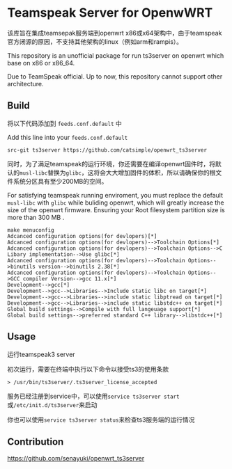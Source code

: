 # Teamspeak Server for OpenwWRT

该库旨在集成teamsepak服务端到openwrt x86或x64架构中，由于teamspeak官方闭源的原因，不支持其他架构的linux（例如arm和rampis）。

This repository is an unofficial package for run ts3server on openwrt which base on x86 or x86_64.

Due to TeamSpeak official. Up to now, this repository cannot support other architecture.

## Build

将以下代码添加到 `feeds.conf.default` 中

Add this line into your `feeds.conf.default`

```
src-git ts3server https://github.com/catsimple/openwrt_ts3server
```

同时，为了满足teamspeak的运行环境，你还需要在编译openwrt固件时，将默认的`musl-libc`替换为`glibc`，这将会大大增加固件的体积，所以请确保你的根文件系统分区具有至少200MB的空间。

For satisfying teamspeak running enviroment, you must replace the default `musl-libc` with `glibc` while buliding openwrt, which will greatly increase the size of the openwrt firmware. Ensuring your Root filesystem partition size is more than 300 MB .

```
make menuconfig
Adcanced configuration options(for devlopers)[*]
Adcanced configuration options(for devlopers)-->Toolchain Options[*]
Adcanced configuration options(for devlopers)-->Toolchain Options-->C Libary implementation-->Use glibc[*]
Adcanced configuration options(for devlopers)-->Toolchain Options-->binutils version-->binutils 2.38[*]
Adcanced configuration options(for devlopers)-->Toolchain Options-->GCC compiler Version-->gcc 11.x[*]
Development-->gcc[*]
Development-->gcc-->Libraries-->Include static libc on target[*]
Development-->gcc-->Libraries-->include static libptread on target[*]
Development-->gcc-->Libraries-->include static libstdc++ on target[*]
Global build settings-->Compile with full langeuage support[*]
Global build settings-->preferred standard C++ library-->libstdc++[*]
```

## Usage
运行teamspeak3 server

初次运行，需要在终端中执行以下命令以接受ts3的使用条款
```
> /usr/bin/ts3server/.ts3server_license_accepted
```

服务已经注册到service中，可以使用`service ts3server start`或`/etc/init.d/ts3server`来启动

你也可以使用`service ts3server status`来检查ts3服务端的运行情况

## Contribution 
https://github.com/senayuki/openwrt_ts3server
